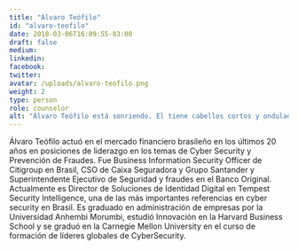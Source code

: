```yaml
---
title: "Álvaro Teófilo"
id: "alvaro-teofilo"
date: 2018-03-06T16:09:55-03:00
draft: false
medium:
linkedin:
facebook:
twitter:
avatar: /uploads/alvaro-teofilo.png
weight: 2
type: person
role: counselor
alt: "Álvaro Teófilo está sonriendo. Él tiene cabellos cortos y ondulados."
---
```


Álvaro Teófilo actuó en el mercado financiero brasileño en los últimos 20 años en posiciones de liderazgo en los temas de Cyber Security y Prevención de Fraudes. Fue Business Information Security Officer de Citigroup en Brasil, CSO de Caixa Seguradora y Grupo Santander y Superintendente Ejecutivo de Seguridad y fraudes en el Banco Original. Actualmente es Director de Soluciones de Identidad Digital en Tempest Security Intelligence, una de las más importantes referencias en cyber security en Brasil. Es graduado en administración de empresas por la Universidad Anhembi Morumbi, estudió Innovación en la Harvard Business School y se graduó en la Carnegie Mellon University en el curso de formación de líderes globales de CyberSecurity.

